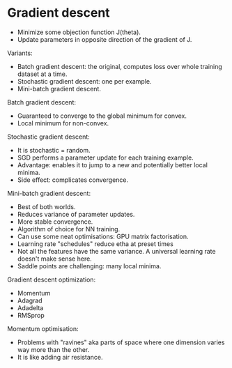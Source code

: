 # Gradient descent

* Minimize some objection function J(theta).
* Update parameters in opposite direction of the gradient of J.

Variants:
* Batch gradient descent: the original, computes loss over whole training dataset at a time.
* Stochastic gradient descent: one per example.
* Mini-batch gradient descent.

Batch gradient descent:
* Guaranteed to converge to the global minimum for convex.
* Local minimum for non-convex.

Stochastic gradient descent:
* It is stochastic = random.
* SGD performs a parameter update for each training example.
* Advantage: enables it to jump to a new and potentially better local minima.
* Side effect: complicates convergence.

Mini-batch gradient descent:
* Best of both worlds.
* Reduces variance of parameter updates.
* More stable convergence.
* Algorithm of choice for NN training.
* Can use some neat optimisations: GPU matrix factorisation.
* Learning rate "schedules" reduce etha at preset times
* Not all the features have the same variance. A universal learning rate doesn't make sense here.
* Saddle points are challenging: many local minima.

Gradient descent optimization:
* Momentum
* Adagrad
* Adadelta
* RMSprop

Momentum optimisation:
* Problems with "ravines" aka parts of space where one dimension varies way more than the other.
* It is like adding air resistance.

